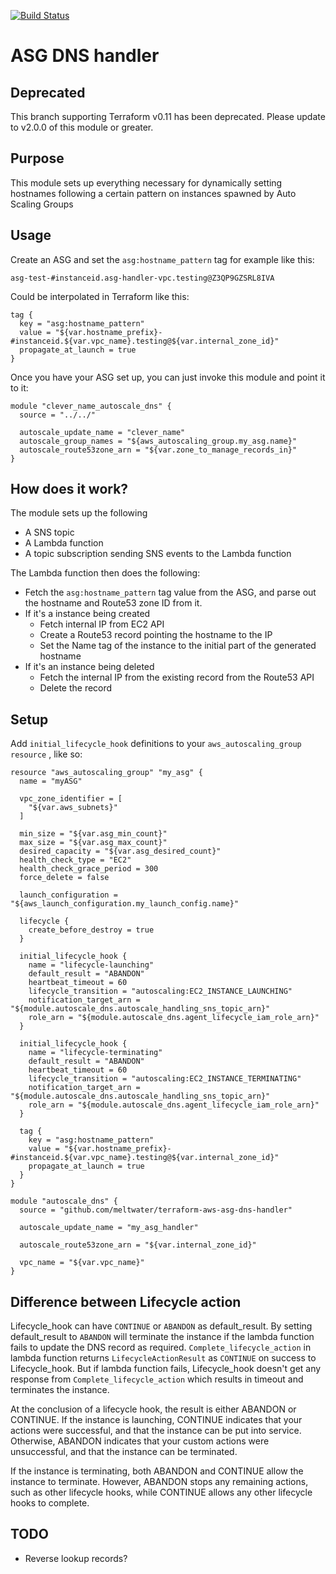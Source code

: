[![Build Status](https://cloud.drone.io/api/badges/meltwater/terraform-aws-asg-dns-handler/status.svg)](https://cloud.drone.io/meltwater/terraform-aws-asg-dns-handler)

# ASG DNS handler

## Deprecated
This branch supporting Terraform v0.11 has been deprecated.  Please update to v2.0.0 of this module or greater.

## Purpose
This module sets up everything necessary for dynamically setting hostnames following a certain pattern on instances spawned by Auto Scaling Groups

## Usage
Create an ASG and set the `asg:hostname_pattern` tag for example like this:

```
asg-test-#instanceid.asg-handler-vpc.testing@Z3QP9GZSRL8IVA
```

Could be interpolated in Terraform like this:

```hcl
tag {
  key = "asg:hostname_pattern"
  value = "${var.hostname_prefix}-#instanceid.${var.vpc_name}.testing@${var.internal_zone_id}"
  propagate_at_launch = true
}
```
	
Once you have your ASG set up, you can just invoke this module and point it to it:
```hcl
module "clever_name_autoscale_dns" {
  source = "../../"

  autoscale_update_name = "clever_name"
  autoscale_group_names = "${aws_autoscaling_group.my_asg.name}"
  autoscale_route53zone_arn = "${var.zone_to_manage_records_in}"
}
```

## How does it work?
The module sets up the following

- A SNS topic
- A Lambda function
- A topic subscription sending SNS events to the Lambda function

The Lambda function then does the following:

- Fetch the `asg:hostname_pattern` tag value from the ASG, and parse out the hostname and Route53 zone ID from it.
- If it's a instance being created
	- Fetch internal IP from EC2 API
	- Create a Route53 record pointing the hostname to the IP
	- Set the Name tag of the instance to the initial part of the generated hostname
- If it's an instance being deleted
	- Fetch the internal IP from the existing record from the Route53 API
	- Delete the record

## Setup

Add `initial_lifecycle_hook` definitions to your `aws_autoscaling_group resource` , like so:

```hcl
resource "aws_autoscaling_group" "my_asg" {
  name = "myASG"

  vpc_zone_identifier = [
    "${var.aws_subnets}"
  ]

  min_size = "${var.asg_min_count}"
  max_size = "${var.asg_max_count}"
  desired_capacity = "${var.asg_desired_count}"
  health_check_type = "EC2"
  health_check_grace_period = 300
  force_delete = false

  launch_configuration = "${aws_launch_configuration.my_launch_config.name}"

  lifecycle {
    create_before_destroy = true
  }
  
  initial_lifecycle_hook {
    name = "lifecycle-launching"
    default_result = "ABANDON"
    heartbeat_timeout = 60
    lifecycle_transition = "autoscaling:EC2_INSTANCE_LAUNCHING"
    notification_target_arn = "${module.autoscale_dns.autoscale_handling_sns_topic_arn}"
    role_arn = "${module.autoscale_dns.agent_lifecycle_iam_role_arn}"
  }

  initial_lifecycle_hook {
    name = "lifecycle-terminating"
    default_result = "ABANDON"
    heartbeat_timeout = 60
    lifecycle_transition = "autoscaling:EC2_INSTANCE_TERMINATING"
    notification_target_arn = "${module.autoscale_dns.autoscale_handling_sns_topic_arn}"
    role_arn = "${module.autoscale_dns.agent_lifecycle_iam_role_arn}"
  }

  tag {
    key = "asg:hostname_pattern"
    value = "${var.hostname_prefix}-#instanceid.${var.vpc_name}.testing@${var.internal_zone_id}"
    propagate_at_launch = true
  }
}

module "autoscale_dns" {
  source = "github.com/meltwater/terraform-aws-asg-dns-handler"

  autoscale_update_name = "my_asg_handler"

  autoscale_route53zone_arn = "${var.internal_zone_id}"

  vpc_name = "${var.vpc_name}"
}

```

## Difference between Lifecycle action
Lifecycle_hook can have `CONTINUE` or `ABANDON` as default_result. By setting default_result to `ABANDON` will terminate the instance if the lambda function fails to update the DNS record as required. `Complete_lifecycle_action` in lambda function returns `LifecycleActionResult` as `CONTINUE` on success to Lifecycle_hook. But if lambda function fails, Lifecycle_hook doesn't get any response from `Complete_lifecycle_action` which results in timeout and terminates the instance. 

At the conclusion of a lifecycle hook, the result is either ABANDON or CONTINUE.
If the instance is launching, CONTINUE indicates that your actions were successful, and that the instance can be put into service. Otherwise, ABANDON indicates that your custom actions were unsuccessful, and that the instance can be terminated.

If the instance is terminating, both ABANDON and CONTINUE allow the instance to terminate. However, ABANDON stops any remaining actions, such as other lifecycle hooks, while CONTINUE allows any other lifecycle hooks to complete.

## TODO

- Reverse lookup records?
